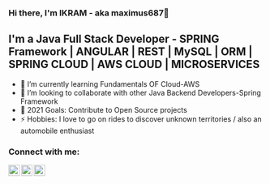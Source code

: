### Hi there, I'm IKRAM - aka maximus687👋

## I'm a Java Full Stack Developer - SPRING Framework | ANGULAR | REST | MySQL | ORM | SPRING CLOUD | AWS CLOUD | MICROSERVICES

- 🌱 I’m currently learning Fundamentals OF Cloud-AWS
- 👯 I’m looking to collaborate with other Java Backend Developers-Spring Framework
- 🥅 2021 Goals: Contribute to Open Source projects
- ⚡ Hobbies: I love to go on rides to discover unknown territories / also an automobile enthusiast

### Connect with me:

[<img align="left" alt="codeSTACKr | Twitter" width="22px" src="https://cdn.jsdelivr.net/npm/simple-icons@v3/icons/twitter.svg" />][twitter]
[<img align="left" alt="codeSTACKr | LinkedIn" width="22px" src="https://cdn.jsdelivr.net/npm/simple-icons@v3/icons/linkedin.svg" />][linkedin]
[<img align="left" alt="codeSTACKr | Instagram" width="22px" src="https://cdn.jsdelivr.net/npm/simple-icons@v3/icons/instagram.svg" />][instagram]

[twitter]: https://twitter.com/redacids_007
[linkedin]: https://www.linkedin.com/in/mohammadikram378
[instagram]: https://www.instagram.com/mohammad_ikram687
